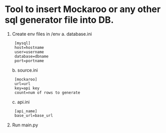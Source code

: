 # Tool to insert Mockaroo or any other sql generator file into DB.
1. Create env files in /env
    a. database.ini
        
        [mysql]
        host=hostname
        user=username
        database=dbname
        port=portname

    b. source.ini

        [mockaroo]
        url=url
        key=api key
        count=num of rows to generate

    c. api.ini
        
        [api_name]
        base_url=base_url
        
2. Run main.py